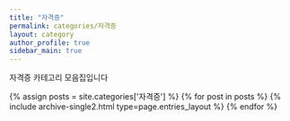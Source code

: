 ```yaml
---
title: "자격증"
permalink: categories/자격증
layout: category
author_profile: true
sidebar_main: true
---
```


자격증 카테고리 모음집입니다

{% assign posts = site.categories['자격증'] %}
{% for post in posts %} {% include archive-single2.html type=page.entries_layout %} {% endfor %}